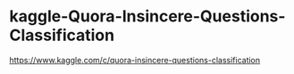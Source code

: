 # kaggle-Quora-Insincere-Questions-Classification
https://www.kaggle.com/c/quora-insincere-questions-classification
